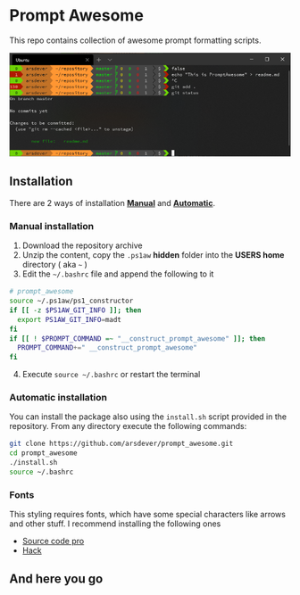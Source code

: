 # Prompt Awesome

This repo contains collection of awesome prompt formatting scripts.

![PromptAwesome screenshot](/readme/images/screenshot.png)

## Installation

There are 2 ways of installation [**Manual**](#manual-installation) and [**Automatic**](#automatic-installation).

### Manual installation

1. Download the repository archive
2. Unzip the content, copy the `.ps1aw` **hidden** folder into the **USERS home** directory ( aka `~` )
3. Edit the `~/.bashrc` file and append the following to it
```bash
# prompt_awesome
source ~/.ps1aw/ps1_constructor
if [[ -z $PS1AW_GIT_INFO ]]; then
  export PS1AW_GIT_INFO=madt
fi
if [[ ! $PROMPT_COMMAND =~ "__construct_prompt_awesome" ]]; then
  PROMPT_COMMAND+=" __construct_prompt_awesome"
fi
```
4. Execute `source ~/.bashrc` or restart the terminal

### Automatic installation

You can install the package also using the `install.sh` script provided in the repository. From any directory execute the following commands:

```bash
git clone https://github.com/arsdever/prompt_awesome.git
cd prompt_awesome
./install.sh
source ~/.bashrc
```

### Fonts
This styling requires fonts, which have some special characters like arrows and other stuff. I recommend installing the following ones
- [Source code pro](https://github.com/adobe-fonts/source-code-pro)
- [Hack](https://github.com/source-foundry/Hack)

## And here you go
